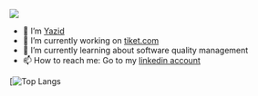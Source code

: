 ![](https://komarev.com/ghpvc/?username=yazidisme&color=blue&style=plastic)

- 👋  I’m [Yazid](https://github.com/yazidisme)
- 🔭  I’m currently working on [tiket.com](https://www.tiket.com/)
- 🌱  I’m currently learning about software quality management
- 📫  How to reach me: Go to my [linkedin account](https://www.linkedin.com/in/yazidisme/)

[![Top Langs](https://github-readme-stats-git-masterrstaa-rickstaa.vercel.app/api?username=yazidisme&&show_icons=true&theme=dark)

<!--
**yazidisme/yazidisme** is a ✨ _special_ ✨ repository because its `README.md` (this file) appears on your GitHub profile.
You can click the Preview link to take a look at your changes.
-->
